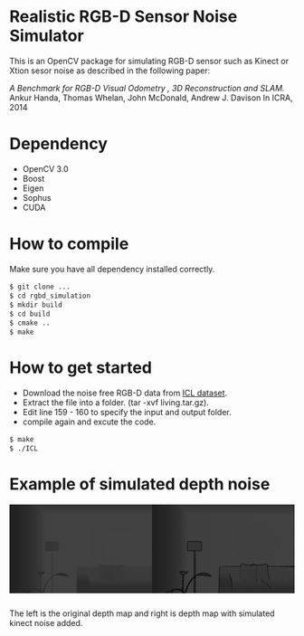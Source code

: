 # Realistic RGB-D Sensor Noise Simulator

This is an OpenCV package for simulating RGB-D sensor such as Kinect or Xtion sesor noise as described in the following paper:


*A Benchmark for RGB-D Visual Odometry , 3D Reconstruction and SLAM.*
Ankur Handa, Thomas Whelan, John McDonald, Andrew J. Davison 
In ICRA, 2014

# Dependency

* OpenCV 3.0
* Boost
* Eigen
* Sophus
* CUDA

# How to compile

Make sure you have all dependency installed correctly. 

```
$ git clone ...
$ cd rgbd_simulation
$ mkdir build
$ cd build
$ cmake ..
$ make 
```

# How to get started

* Download the noise free RGB-D data from [ICL dataset](https://www.doc.ic.ac.uk/~ahanda/VaFRIC/iclnuim.html).
* Extract the file into a folder. (tar -xvf living.tar.gz).  
* Edit line 159 - 160 to specify the input and output folder.
* compile again and excute the code.

```
$ make
$ ./ICL
```

# Example of simulated depth noise

<img src="readme_images/comparison.png" align="left" width="1280" ><br><br><br><br><br><br><br><br><br><br>

The left is the original depth map and right is depth map with simulated kinect noise added.